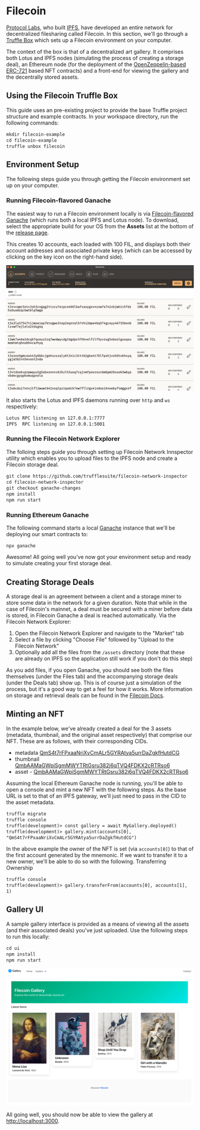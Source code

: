 # Filecoin

[Protocol Labs](https://protocol.ai/), who built [IPFS](https://ipfs.tech/), have developed an entire network for decentralized filesharing called Filecoin. In this section, we'll go through a [Truffle Box](https://trufflesuite.com/boxes/) which sets up a Filecoin environment on your computer.

The context of the box is that of a decentralized art gallery. It comprises both Lotus and IPFS nodes (simulating the process of creating a storage deal), an Ethereum node (for the deployment of the [OpenZeppelin-based ERC-721](https://docs.openzeppelin.com/contracts/4.x/) based NFT contracts) and a front-end for viewing the gallery and the decentrally stored assets.

## Using the Filecoin Truffle Box

This guide uses an pre-existing project to provide the base Truffle project structure and example contracts.
In your workspace directory, run the following commands:

    mkdir filecoin-example
    cd filecoin-example
    truffle unbox filecoin

## Environment Setup

The following steps guide you through getting the Filecoin environment set up on your computer.
### Running Filecoin-flavored Ganache

The easiest way to run a Filecoin environment locally is via [Filecoin-flavored Ganache](https://github.com/trufflesuite/ganache-ui/releases/tag/v2.6.0-beta.3) (which runs both a local IPFS and Lotus node). To download, select the appropriate build for your OS from the **Assets** list at the bottom of the [release page](https://github.com/trufflesuite/ganache-ui/releases/tag/v2.6.0-beta.3#user-content-2.6.0-beta.3-How-to-Upgrade).

This creates 10 accounts, each loaded with 100 FIL, and displays both their account addresses and associated private keys (which can be accessed by clicking on the key icon on the right-hand side).

![Ganache GUI](../../img/S07/ganache-1.png)

It also starts the Lotus and IPFS daemons running over `http` and `ws` respectively:

    Lotus RPC listening on 127.0.0.1:7777
    IPFS  RPC listening on 127.0.0.1:5001

### Running the Filecoin Network Explorer

The folloing steps guide you through setting up Filecoin Network Innspector utility which enables you to upload files to the IPFS node and create a Filecoin storage deal.

    git clone https://github.com/trufflesuite/filecoin-network-inspector
    cd filecoin-network-inspector
    git checkout ganache-changes
    npm install
    npm run start

### Running Ethereum Ganache

The following command starts a local [Ganache](https://trufflesuite.com/ganache/) instance that we'll be deploying our smart contracts to:

    npx ganache

Awesome! All going well you've now got your environment setup and ready to simulate creating your first storage deal.

## Creating Storage Deals

A storage deal is an agreement between a client and a storage miner to store some data in the network for a given duration. Note that while in the case of Filecoin's mainnet, a deal must be secured with a miner before data is stored, in Filecoin Ganache a deal is reached automatically. Via the Filecoin Network Explorer:

1. Open the Filecoin Network Explorer and navigate to the "Market" tab
1. Select a file by clicking "Choose File" followed by "Upload to the Filecoin Network"
1. Optionally add all the files from the `/assets` directory (note that these are already on IPFS so the application still work if you don't do this step)

As you add files, if you open Ganache, you should see both the files themselves (under the Files tab) and the accompanying storage deals (under the Deals tab) show up. This is of course just a simulation of the process, but it's a good way to get a feel for how it works. More information on storage and retrieval deals can be found in the [Filecoin Docs](https://filecoin.io/blog/posts/how-storage-and-retrieval-deals-work-on-filecoin/).
 
## Minting an NFT

In the example below, we've already created a deal for the 3 assets (metadata, thumbnail, and the original asset respectively) that comprise our NFT. These are as follows, with their corresponding CIDs.

- metadata [QmS4t7rFPxaaNriXvCmALr5GYRAtya5urrDaZgkfHutdCG](https://ipfs.io/ipfs/QmUWFZQrJHfCVNHXVjjb2zeowVvH7dC6rKpbdHsTdnAgvP)
- thumbnail [QmbAAMaGWpiSgmMWYTRtGsru382j6qTVQ4FDKX2cRTRso6](https://ipfs.io/ipfs/QmbAAMaGWpiSgmMWYTRtGsru382j6qTVQ4FDKX2cRTRso6)
- asset - [QmbAAMaGWpiSgmMWYTRtGsru382j6qTVQ4FDKX2cRTRso6](https://ipfs.io/ipfs/QmS4t7rFPxaaNriXvCmALr5GYRAtya5urrDaZgkfHutdCG)

Assuming the local Ethereum Ganache node is running, you'll be able to open a console and mint a new NFT with the following steps. As the base URL is set to that of an IPFS gateway, we'll just need to pass in the CID to the asset metadata.
 
    truffle migrate
    truffle console
    truffle(development)> const gallery = await MyGallery.deployed()
    truffle(development)> gallery.mint(accounts[0], "QmS4t7rFPxaaNriXvCmALr5GYRAtya5urrDaZgkfHutdCG")

In the above example the owner of the NFT is set (via `accounts[0]`) to that of the first account generated by the mnemonic. If we want to transfer it to a new owner, we'll be able to do so with the following.
Transferring Ownership

    truffle console
    truffle(development)> gallery.transferFrom(accounts[0], accounts[1], 1)

## Gallery UI

A sample gallery interface is provided as a means of viewing all the assets (and their associated deals) you've just uploaded. Use the following steps to run this locally:

    cd ui
    npm install
    npm run start

![Ganache GUI](../../img/S07/gallery-1.png)

All going well, you should now be able to view the gallery at [http://localhost:3000](http://localhost:3000/).

